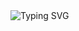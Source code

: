 <img src="https://readme-typing-svg.herokuapp.com?font=VT323&size=35&pause=1000&color=7D3BC3&center=true&vCenter=true&width=600&lines=🧑‍💻VELOWIND%20SYSTEMS;OPERATING%20IN%20THE%20SHADOWS;CODE%20IS%20MY%20FOOTPRINT." alt="Typing SVG" />
